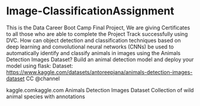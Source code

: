 # Image-ClassificationAssignment


This is the Data Career Boot Camp Final Project, We are giving Certificates to all those who are able to complete the Project Track successfully using DVC.
How can object detection and classification techniques based on deep learning and convolutional neural networks (CNNs) be used to automatically identify and classify animals in images using the Animals Detection Images Dataset?
Build an animal detection model and deploy your model using flask:
Dataset: https://www.kaggle.com/datasets/antoreepjana/animals-detection-images-dataset CC @channel

kaggle.comkaggle.com
Animals Detection Images Dataset
Collection of wild animal species with annotations
